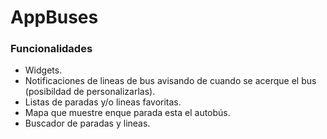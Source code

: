 # AppBuses

### Funcionalidades

>
- Widgets.
- Notificaciones de lineas de bus avisando de cuando se acerque el bus (posibildad de personalizarlas).
- Listas de paradas y/o lineas favoritas.
- Mapa que muestre enque parada esta el autobús.
- Buscador de paradas y lineas.
